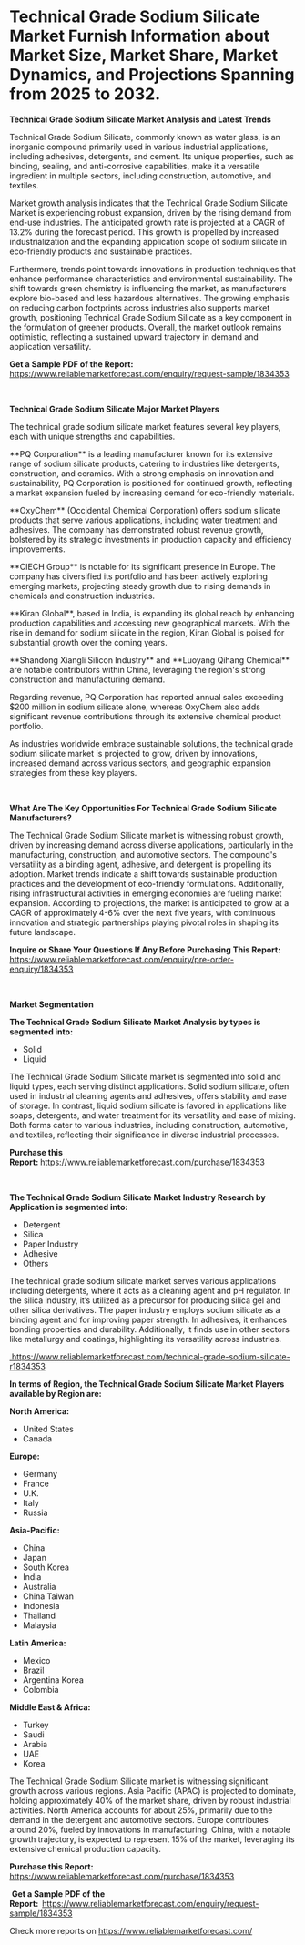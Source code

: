 <p><h1>Technical Grade Sodium Silicate Market Furnish Information about Market Size, Market Share, Market Dynamics, and Projections Spanning from 2025 to 2032.</h1></p><p><strong>Technical Grade Sodium Silicate Market Analysis and Latest Trends</strong></p>
<p><p>Technical Grade Sodium Silicate, commonly known as water glass, is an inorganic compound primarily used in various industrial applications, including adhesives, detergents, and cement. Its unique properties, such as binding, sealing, and anti-corrosive capabilities, make it a versatile ingredient in multiple sectors, including construction, automotive, and textiles.</p><p>Market growth analysis indicates that the Technical Grade Sodium Silicate Market is experiencing robust expansion, driven by the rising demand from end-use industries. The anticipated growth rate is projected at a CAGR of 13.2% during the forecast period. This growth is propelled by increased industrialization and the expanding application scope of sodium silicate in eco-friendly products and sustainable practices. </p><p>Furthermore, trends point towards innovations in production techniques that enhance performance characteristics and environmental sustainability. The shift towards green chemistry is influencing the market, as manufacturers explore bio-based and less hazardous alternatives. The growing emphasis on reducing carbon footprints across industries also supports market growth, positioning Technical Grade Sodium Silicate as a key component in the formulation of greener products. Overall, the market outlook remains optimistic, reflecting a sustained upward trajectory in demand and application versatility.</p></p>
<p><strong>Get a Sample PDF of the Report:&nbsp;</strong> <a href="https://www.reliablemarketforecast.com/enquiry/request-sample/1834353?utm_campaign=2308&utm_medium=2&utm_source=Github&utm_content=ia&utm_term=03042025&utm_id=technical-grade-sodium-silicate">https://www.reliablemarketforecast.com/enquiry/request-sample/1834353</a></p>
<p>&nbsp;</p>
<p><strong>Technical Grade Sodium Silicate Major Market Players</strong></p>
<p><p>The technical grade sodium silicate market features several key players, each with unique strengths and capabilities. </p><p>**PQ Corporation** is a leading manufacturer known for its extensive range of sodium silicate products, catering to industries like detergents, construction, and ceramics. With a strong emphasis on innovation and sustainability, PQ Corporation is positioned for continued growth, reflecting a market expansion fueled by increasing demand for eco-friendly materials.</p><p>**OxyChem** (Occidental Chemical Corporation) offers sodium silicate products that serve various applications, including water treatment and adhesives. The company has demonstrated robust revenue growth, bolstered by its strategic investments in production capacity and efficiency improvements.</p><p>**CIECH Group** is notable for its significant presence in Europe. The company has diversified its portfolio and has been actively exploring emerging markets, projecting steady growth due to rising demands in chemicals and construction industries.</p><p>**Kiran Global**, based in India, is expanding its global reach by enhancing production capabilities and accessing new geographical markets. With the rise in demand for sodium silicate in the region, Kiran Global is poised for substantial growth over the coming years.</p><p>**Shandong Xiangli Silicon Industry** and **Luoyang Qihang Chemical** are notable contributors within China, leveraging the region's strong construction and manufacturing demand.</p><p>Regarding revenue, PQ Corporation has reported annual sales exceeding $200 million in sodium silicate alone, whereas OxyChem also adds significant revenue contributions through its extensive chemical product portfolio. </p><p>As industries worldwide embrace sustainable solutions, the technical grade sodium silicate market is projected to grow, driven by innovations, increased demand across various sectors, and geographic expansion strategies from these key players.</p></p>
<p>&nbsp;</p>
<p><strong>What Are The Key Opportunities For Technical Grade Sodium Silicate Manufacturers?</strong></p>
<p><p>The Technical Grade Sodium Silicate market is witnessing robust growth, driven by increasing demand across diverse applications, particularly in the manufacturing, construction, and automotive sectors. The compound's versatility as a binding agent, adhesive, and detergent is propelling its adoption. Market trends indicate a shift towards sustainable production practices and the development of eco-friendly formulations. Additionally, rising infrastructural activities in emerging economies are fueling market expansion. According to projections, the market is anticipated to grow at a CAGR of approximately 4-6% over the next five years, with continuous innovation and strategic partnerships playing pivotal roles in shaping its future landscape.</p></p>
<p><strong>Inquire or Share Your Questions If Any Before Purchasing This Report:</strong> <a href="https://www.reliablemarketforecast.com/enquiry/pre-order-enquiry/1834353?utm_campaign=2308&utm_medium=2&utm_source=Github&utm_content=ia&utm_term=03042025&utm_id=technical-grade-sodium-silicate">https://www.reliablemarketforecast.com/enquiry/pre-order-enquiry/1834353</a></p>
<p>&nbsp;</p>
<p><strong>Market Segmentation</strong></p>
<p><strong>The Technical Grade Sodium Silicate Market Analysis by types is segmented into:</strong></p>
<p><ul><li>Solid</li><li>Liquid</li></ul></p>
<p><p>The Technical Grade Sodium Silicate market is segmented into solid and liquid types, each serving distinct applications. Solid sodium silicate, often used in industrial cleaning agents and adhesives, offers stability and ease of storage. In contrast, liquid sodium silicate is favored in applications like soaps, detergents, and water treatment for its versatility and ease of mixing. Both forms cater to various industries, including construction, automotive, and textiles, reflecting their significance in diverse industrial processes.</p></p>
<p><strong>Purchase this Report:&nbsp;</strong><a href="https://www.reliablemarketforecast.com/purchase/1834353?utm_campaign=2308&utm_medium=2&utm_source=Github&utm_content=ia&utm_term=03042025&utm_id=technical-grade-sodium-silicate">https://www.reliablemarketforecast.com/purchase/1834353</a></p>
<p>&nbsp;</p>
<p><strong>The Technical Grade Sodium Silicate Market Industry Research by Application is segmented into:</strong></p>
<p><ul><li>Detergent</li><li>Silica</li><li>Paper Industry</li><li>Adhesive</li><li>Others</li></ul></p>
<p><p>The technical grade sodium silicate market serves various applications including detergents, where it acts as a cleaning agent and pH regulator. In the silica industry, it’s utilized as a precursor for producing silica gel and other silica derivatives. The paper industry employs sodium silicate as a binding agent and for improving paper strength. In adhesives, it enhances bonding properties and durability. Additionally, it finds use in other sectors like metallurgy and coatings, highlighting its versatility across industries.</p></p>
<p><a href="https://www.reliablemarketforecast.com/technical-grade-sodium-silicate-r1834353?utm_campaign=2308&utm_medium=2&utm_source=Github&utm_content=ia&utm_term=03042025&utm_id=technical-grade-sodium-silicate">&nbsp;https://www.reliablemarketforecast.com/technical-grade-sodium-silicate-r1834353</a></p>
<p><strong>In terms of Region, the Technical Grade Sodium Silicate Market Players available by Region are:</strong></p>
<p>
    <p> <strong> North America: </strong>
        <ul>
            <li>United States</li>
            <li>Canada</li>
        </ul>
        </p> 
    <p> <strong> Europe: </strong>
        <ul>
            <li>Germany</li>
            <li>France</li>
            <li>U.K.</li>
            <li>Italy</li>
            <li>Russia</li>
        </ul>
        </p> 
    <p> <strong> Asia-Pacific: </strong>
        <ul>
            <li>China</li>
            <li>Japan</li>
            <li>South Korea</li>
            <li>India</li>
            <li>Australia</li>
            <li>China Taiwan</li>
            <li>Indonesia</li>
            <li>Thailand</li>
            <li>Malaysia</li>
        </ul>
        </p> 
    <p> <strong> Latin America: </strong>
        <ul>
            <li>Mexico</li>
            <li>Brazil</li>
            <li>Argentina Korea</li>
            <li>Colombia</li>
        </ul>
        </p> 
    <p> <strong> Middle East & Africa: </strong>
        <ul>
            <li>Turkey</li>
            <li>Saudi</li>
            <li>Arabia</li>
            <li>UAE</li>
            <li>Korea</li>
        </ul>
    </p>
    </p>
<p><p>The Technical Grade Sodium Silicate market is witnessing significant growth across various regions. Asia Pacific (APAC) is projected to dominate, holding approximately 40% of the market share, driven by robust industrial activities. North America accounts for about 25%, primarily due to the demand in the detergent and automotive sectors. Europe contributes around 20%, fueled by innovations in manufacturing. China, with a notable growth trajectory, is expected to represent 15% of the market, leveraging its extensive chemical production capacity.</p></p>
<p><strong>Purchase this Report: </strong><a href="https://www.reliablemarketforecast.com/purchase/1834353?utm_campaign=2308&utm_medium=2&utm_source=Github&utm_content=ia&utm_term=03042025&utm_id=technical-grade-sodium-silicate">https://www.reliablemarketforecast.com/purchase/1834353</a></p>
<p>&nbsp;<strong>Get a Sample PDF of the Report:&nbsp;&nbsp;</strong><a href="https://www.reliablemarketforecast.com/enquiry/request-sample/1834353?utm_campaign=2308&utm_medium=2&utm_source=Github&utm_content=ia&utm_term=03042025&utm_id=technical-grade-sodium-silicate">https://www.reliablemarketforecast.com/enquiry/request-sample/1834353</a></p>
<p><strong></strong></p>
<p>Check more reports on <a href="https://www.reliablemarketforecast.com/?utm_campaign=2308&utm_medium=2&utm_source=Github&utm_content=ia&utm_term=03042025&utm_id=technical-grade-sodium-silicate">https://www.reliablemarketforecast.com/</a></p>